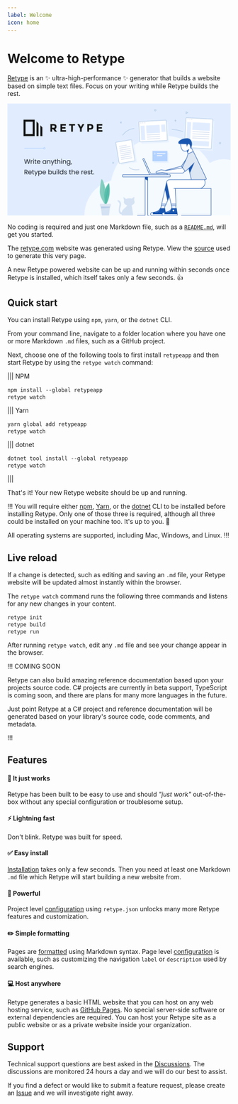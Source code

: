 ```yaml
---
label: Welcome
icon: home
---
```

# Welcome to Retype

[Retype](https://retype.com/) is an :sparkles: ultra-high-performance :sparkles: generator that builds a website based on simple text files. Focus on your writing while Retype builds the rest.

![Write anything, let Retype build the rest](static/retype-hero.svg)

No coding is required and just one Markdown file, such as a [`README.md`](https://www.makeareadme.com/), will get you started. 

The [retype.com](https://retype.com/) website was generated using Retype. View the [source](https://github.com/retypeapp/retype/blob/main/README.md) used to generate this very page.

A new Retype powered website can be up and running within seconds once Retype is installed, which itself takes only a few seconds. :+1:

## Quick start

You can install Retype using `npm`, `yarn`, or the `dotnet` CLI. 

From your command line, navigate to a folder location where you have one or more Markdown `.md` files, such as a GitHub project.

Next, choose one of the following tools to first install `retypeapp` and then start Retype by using the `retype watch` command:

||| NPM
```
npm install --global retypeapp
retype watch
```
||| Yarn
```
yarn global add retypeapp
retype watch
```
||| dotnet
```
dotnet tool install --global retypeapp
retype watch
```
|||

That's it! Your new Retype website should be up and running. 

!!!
You will require either [npm](https://www.npmjs.com/get-npm), [Yarn](https://classic.yarnpkg.com/en/docs/install/#mac-stable), or the [dotnet](https://dotnet.microsoft.com/download/dotnet-core) CLI to be installed before installing Retype. Only one of those three is required, although all three could be installed on your machine too. It's up to you. :raised_hands:

All operating systems are supported, including Mac, Windows, and Linux.
!!!

## Live reload

If a change is detected, such as editing and saving an `.md` file, your Retype website will be updated almost instantly within the browser.

The `retype watch` command runs the following three commands and listens for any new changes in your content.

```
retype init
retype build
retype run
```

After running `retype watch`, edit any `.md` file and see your change appear in the browser.

!!! COMING SOON

Retype can also build amazing reference documentation based upon your projects source code. C# projects are currently in beta support, TypeScript is coming soon, and there are plans for many more languages in the future.

Just point Retype at a C# project and reference documentation will be generated based on your library's source code, code comments, and metadata.

!!!


## Features

#### :tada: It just works

Retype has been built to be easy to use and should _"just work"_ out-of-the-box without any special configuration or troublesome setup.

#### :zap: Lightning fast

Don't blink. Retype was built for speed.

#### :white_check_mark: Easy install

[Installation](guides/getting_started.md) takes only a few seconds. Then you need at least one Markdown `.md` file which Retype will start building a new website from. 

#### :muscle: Powerful

Project level [configuration](configuration/project.md) using `retype.json` unlocks many more Retype features and customization.

#### :pencil2: Simple formatting

Pages are [formatted](guides/formatting.md) using Markdown syntax. Page level [configuration](configuration/page.md) is available, such as customizing the navigation `label` or `description` used by search engines.

#### :computer: Host anywhere

Retype generates a basic HTML website that you can host on any web hosting service, such as [GitHub Pages](https://docs.github.com/en/github/working-with-github-pages/creating-a-github-pages-site). No special server-side software or external dependencies are required. You can host your Retype site as a public website or as a private website inside your organization.

## Support

Technical support questions are best asked in the [Discussions](https://github.com/retypeapp/retype/discussions). The discussions are monitored 24 hours a day and we will do our best to assist.

If you find a defect or would like to submit a feature request, please create an [Issue](https://github.com/retypeapp/retype/issues) and we will investigate right away.